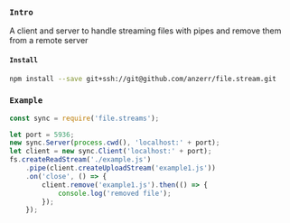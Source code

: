 
### `Intro`
A client and server to handle streaming files with pipes and remove them from a remote server

#### `Install`
``` bash
npm install --save git+ssh://git@github.com/anzerr/file.stream.git
```

### `Example`
``` javascript
const sync = require('file.streams');

let port = 5936;
new sync.Server(process.cwd(), 'localhost:' + port);
let client = new sync.Client('localhost:' + port);
fs.createReadStream('./example.js')
	.pipe(client.createUploadStream('example1.js'))
	.on('close', () => {
		client.remove('example1.js').then(() => {
			console.log('removed file');
		});
	});
```